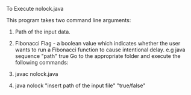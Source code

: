 To Execute nolock.java

This program takes two command line arguments:
1. Path of the input data.
2. Fibonacci Flag - a boolean value which indicates whether the user wants to run a Fibonacci function to cause intentional delay.
    e.g java sequence "path" true 
Go to the appropriate folder and execute the following commands:

1. javac nolock.java
2. java nolock "insert path of the input file" "true/false"